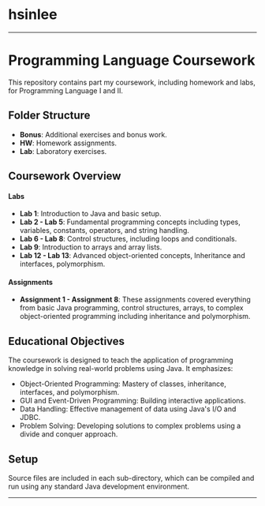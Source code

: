 # hsinlee

---

# Programming Language Coursework

This repository contains part my coursework, including homework and labs, for Programming Language I and II. 

## Folder Structure

- **Bonus**: Additional exercises and bonus work.
- **HW**: Homework assignments.
- **Lab**: Laboratory exercises.

## Coursework Overview

#### Labs
- **Lab 1**: Introduction to Java and basic setup.
- **Lab 2 - Lab 5**: Fundamental programming concepts including types, variables, constants, operators, and string handling.
- **Lab 6 - Lab 8**: Control structures, including loops and conditionals.
- **Lab 9**: Introduction to arrays and array lists.
- **Lab 12 - Lab 13**:  Advanced object-oriented concepts, Inheritance and interfaces, polymorphism.

#### Assignments
- **Assignment 1 - Assignment 8**: These assignments covered everything from basic Java programming, control structures, arrays, to complex object-oriented programming including inheritance and polymorphism.


## Educational Objectives

The coursework is designed to teach the application of programming knowledge in solving real-world problems using Java. It emphasizes:
- Object-Oriented Programming: Mastery of classes, inheritance, interfaces, and polymorphism.
- GUI and Event-Driven Programming: Building interactive applications.
- Data Handling: Effective management of data using Java's I/O and JDBC.
- Problem Solving: Developing solutions to complex problems using a divide and conquer approach.

## Setup

Source files are included in each sub-directory, which can be compiled and run using any standard Java development environment.

---

